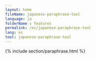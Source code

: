 ```yaml
---
layout: home
fileName: japanese-paraphrase-tool
language: ja
folderName : features
permalink: /es/japanese-paraphrase-tool
lang: es
tool: japanese-paraphrase-tool
---
```

{% include section/paraphrase.html %}